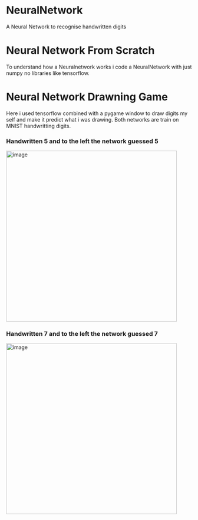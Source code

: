 # NeuralNetwork
A Neural Network to recognise handwritten digits

# Neural Network From Scratch
To understand how a Neuralnetwork works i code a NeuralNetwork with just numpy no libraries like tensorflow.

# Neural Network Drawning Game
Here i used tensorflow combined with a pygame window to draw digits my self and make it predict what i was drawing. 
Both networks are train on MNIST handwritting digits.

### Handwritten 5 and to the left the network guessed 5
<img width="463" alt="image" src="https://user-images.githubusercontent.com/74210896/201487420-6e8ceebe-5615-4053-afcb-aa502cb794c2.png">

### Handwritten 7 and to the left the network guessed 7
<img width="463" alt="image" src="https://user-images.githubusercontent.com/74210896/201487457-1cbec38e-3aba-4fe2-98b7-8c47109a146b.png">
